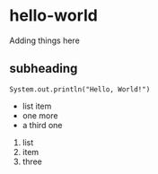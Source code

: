 # hello-world

Adding things here

## subheading

`System.out.println("Hello, World!")`

* list item
* one more
* a third one

1. list
2. item
3. three

